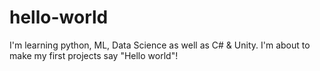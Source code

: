 # hello-world
I'm learning python, ML, Data Science as well as C# & Unity. I'm about to make my first projects say "Hello world"!
